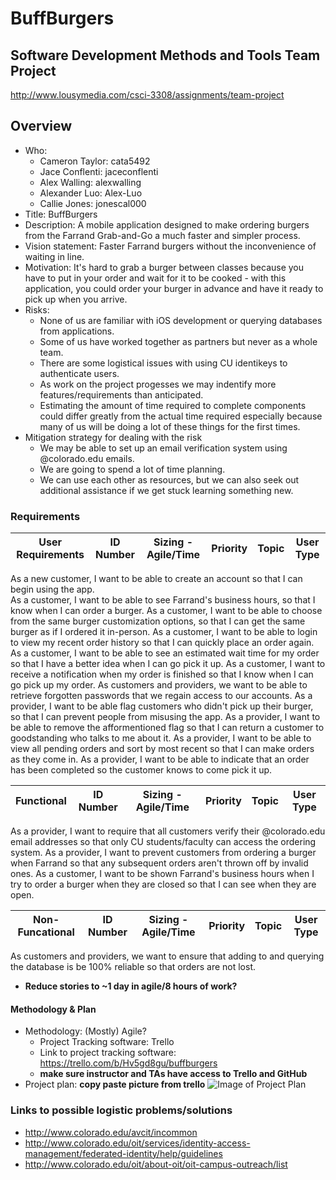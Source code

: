 # BuffBurgers
## Software Development Methods and Tools Team Project
http://www.lousymedia.com/csci-3308/assignments/team-project

## Overview
* Who: 
  * Cameron Taylor: cata5492
  * Jace Conflenti: jaceconflenti
  * Alex Walling: alexwalling
  * Alexander Luo: Alex-Luo
  * Callie Jones: jonescal000
* Title: BuffBurgers
* Description: A mobile application designed to make ordering burgers from the Farrand Grab-and-Go a much faster and simpler process.
* Vision statement: Faster Farrand burgers without the inconvenience of waiting in line. 
* Motivation: It's hard to grab a burger between classes because you have to put in your order and wait for it to be cooked - with this application, you could order your burger in advance and have it ready to pick up when you arrive.
* Risks: 
  * None of us are familiar with iOS development or querying databases from applications.
  * Some of us have worked together as partners but never as a whole team.
  * There are some logistical issues with using CU identikeys to authenticate users.
  * As work on the project progesses we may indentify more features/requirements than anticipated.
  * Estimating the amount of time required to complete components could differ greatly from the actual time required especially because many of us will be doing a lot of these things for the first times.
* Mitigation strategy for dealing with the risk
  * We may be able to set up an email verification system using @colorado.edu emails.
  * We are going to spend a lot of time planning.
  * We can use each other as resources, but we can also seek out additional assistance if we get stuck learning something new.

### Requirements

User Requirements | ID Number | Sizing - Agile/Time | Priority | Topic | User Type
----------------- | --------- | ------------------- | -------- | ----- | ---------
As a new customer, I want to be able to create an account so that I can begin using the app.  
As a customer, I want to be able to see Farrand's business hours, so that I know when I can order a burger.
As a customer, I want to be able to choose from the same burger customization options, so that I can get the same burger as if I ordered it in-person.
As a customer, I want to be able to login to view my recent order history so that I can quickly place an order again. 
As a customer, I want to be able to see an estimated wait time for my order so that I have a better idea when I can go pick it up.
As a customer, I want to receive a notification when my order is finished so that I know when I can go pick up my order.
As customers and providers, we want to be able to retrieve forgotten passwords that we regain access to our accounts. 
As a provider, I want to be able flag customers who didn't pick up their burger, so that I can prevent people from misusing the app. 
As a provider, I want to be able to remove the afformentioned flag so that I can return a customer to goodstanding who talks to me about it. 
As a provider, I want to be able to view all pending orders and sort by most recent so that I can make orders as they come in.
As a provider, I want to be able to indicate that an order has been completed so the customer knows to come pick it up.

Functional | ID Number | Sizing - Agile/Time | Priority | Topic | User Type
---------- | --------- | ------------------- | -------- | ----- | ---------
As a provider, I want to require that all customers verify their @colorado.edu email addresses so that only CU students/faculty can access the ordering system.
As a provider, I want to prevent customers from ordering a burger when Farrand so that any subsequent orders aren't thrown off by invalid ones.
As a customer, I want to be shown Farrand's business hours when I try to order a burger when they are closed so that I can see when they are open. 

Non-Funcational | ID Number | Sizing - Agile/Time | Priority | Topic | User Type
--------------- | --------- | ------------------- | -------- | ----- | ---------
As customers and providers, we want to ensure that adding to and querying the database is be 100% reliable so that orders are not lost. 


* __Reduce stories to ~1 day in agile/8 hours of work?__

#### Methodology & Plan
* Methodology: (Mostly) Agile?
  * Project Tracking software: Trello
  * Link to project tracking software: https://trello.com/b/Hv5gd8gu/buffburgers
  * __make sure instructor and TAs have access to Trello and GitHub__
* Project plan: __copy paste picture from trello__ ![Image of Project Plan](https://octodex.github.com/images/linktocat.jpg)

### Links to possible logistic problems/solutions
* http://www.colorado.edu/avcit/incommon
* http://www.colorado.edu/oit/services/identity-access-management/federated-identity/help/guidelines
* http://www.colorado.edu/oit/about-oit/oit-campus-outreach/list
